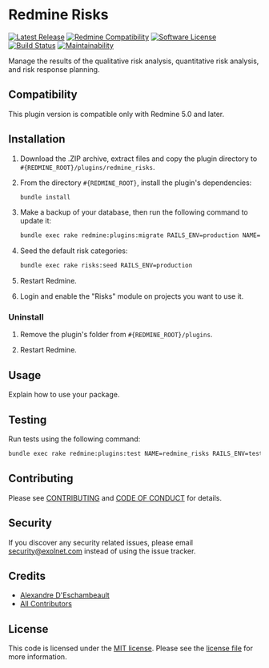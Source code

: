 # Redmine Risks

[![Latest Release](https://img.shields.io/github/release/eXolnet/redmine-risks.svg?style=flat-square)](https://github.com/eXolnet/redmine-risks/releases)
[![Redmine Compatibility](https://img.shields.io/static/v1?label=redmine&message=5.0.x-5.1.x&color=blue&style=flat-square)](https://www.redmine.org/plugins/redmine_risks)
[![Software License](https://img.shields.io/badge/license-MIT-8469ad.svg?style=flat-square)](LICENSE)
[![Build Status](https://img.shields.io/github/actions/workflow/status/eXolnet/redmine_risks/tests.yml?label=tests&style=flat-square)](https://github.com/eXolnet/redmine_risks/actions?query=workflow%3Atests)
[![Maintainability](https://api.codeclimate.com/v1/badges/85dc8be921f40a688900/maintainability)](https://codeclimate.com/github/eXolnet/redmine-risks/maintainability)

Manage the results of the qualitative risk analysis, quantitative risk analysis, and risk response planning.

## Compatibility

This plugin version is compatible only with Redmine 5.0 and later.

## Installation

1. Download the .ZIP archive, extract files and copy the plugin directory to `#{REDMINE_ROOT}/plugins/redmine_risks`.

2. From the directory `#{REDMINE_ROOT}`, install the plugin's dependencies:

    ```bash
    bundle install
    ```

3. Make a backup of your database, then run the following command to update it:

    ```bash
    bundle exec rake redmine:plugins:migrate RAILS_ENV=production NAME=redmine_risks
    ```
    
4. Seed the default risk categories:

    ```bash
    bundle exec rake risks:seed RAILS_ENV=production
    ```
    
5. Restart Redmine.

6. Login and enable the "Risks" module on projects you want to use it.

### Uninstall

1. Remove the plugin's folder from `#{REDMINE_ROOT}/plugins`.

2. Restart Redmine.

## Usage

Explain how to use your package.

## Testing

Run tests using the following command:

```bash
bundle exec rake redmine:plugins:test NAME=redmine_risks RAILS_ENV=test
```

## Contributing

Please see [CONTRIBUTING](CONTRIBUTING.md) and [CODE OF CONDUCT](CODE_OF_CONDUCT.md) for details.

## Security

If you discover any security related issues, please email security@exolnet.com instead of using the issue tracker.

## Credits

- [Alexandre D'Eschambeault](https://github.com/xel1045)
- [All Contributors](../../contributors)

## License

This code is licensed under the [MIT license](http://choosealicense.com/licenses/mit/).
Please see the [license file](LICENSE) for more information.
